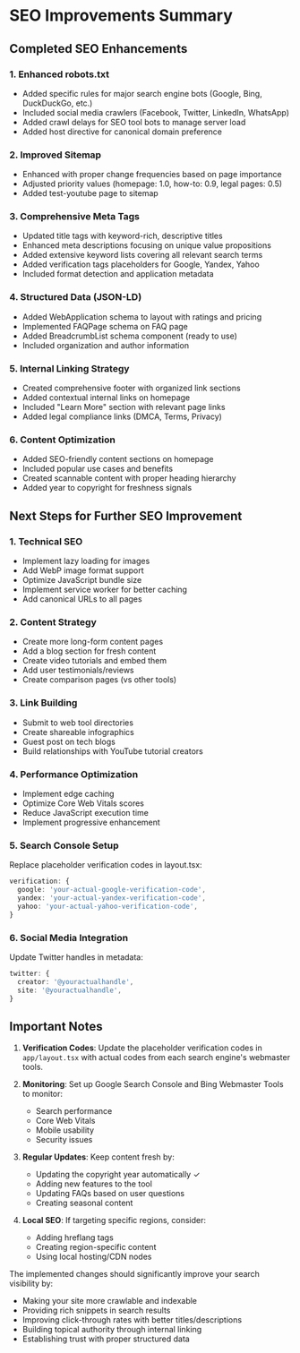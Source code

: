 # SEO Improvements Summary

## Completed SEO Enhancements

### 1. Enhanced robots.txt
- Added specific rules for major search engine bots (Google, Bing, DuckDuckGo, etc.)
- Included social media crawlers (Facebook, Twitter, LinkedIn, WhatsApp)
- Added crawl delays for SEO tool bots to manage server load
- Added host directive for canonical domain preference

### 2. Improved Sitemap
- Enhanced with proper change frequencies based on page importance
- Adjusted priority values (homepage: 1.0, how-to: 0.9, legal pages: 0.5)
- Added test-youtube page to sitemap

### 3. Comprehensive Meta Tags
- Updated title tags with keyword-rich, descriptive titles
- Enhanced meta descriptions focusing on unique value propositions
- Added extensive keyword lists covering all relevant search terms
- Added verification tags placeholders for Google, Yandex, Yahoo
- Included format detection and application metadata

### 4. Structured Data (JSON-LD)
- Added WebApplication schema to layout with ratings and pricing
- Implemented FAQPage schema on FAQ page
- Added BreadcrumbList schema component (ready to use)
- Included organization and author information

### 5. Internal Linking Strategy
- Created comprehensive footer with organized link sections
- Added contextual internal links on homepage
- Included "Learn More" section with relevant page links
- Added legal compliance links (DMCA, Terms, Privacy)

### 6. Content Optimization
- Added SEO-friendly content sections on homepage
- Included popular use cases and benefits
- Created scannable content with proper heading hierarchy
- Added year to copyright for freshness signals

## Next Steps for Further SEO Improvement

### 1. Technical SEO
- Implement lazy loading for images
- Add WebP image format support
- Optimize JavaScript bundle size
- Implement service worker for better caching
- Add canonical URLs to all pages

### 2. Content Strategy
- Create more long-form content pages
- Add a blog section for fresh content
- Create video tutorials and embed them
- Add user testimonials/reviews
- Create comparison pages (vs other tools)

### 3. Link Building
- Submit to web tool directories
- Create shareable infographics
- Guest post on tech blogs
- Build relationships with YouTube tutorial creators

### 4. Performance Optimization
- Implement edge caching
- Optimize Core Web Vitals scores
- Reduce JavaScript execution time
- Implement progressive enhancement

### 5. Search Console Setup
Replace placeholder verification codes in layout.tsx:
```typescript
verification: {
  google: 'your-actual-google-verification-code',
  yandex: 'your-actual-yandex-verification-code',
  yahoo: 'your-actual-yahoo-verification-code',
}
```

### 6. Social Media Integration
Update Twitter handles in metadata:
```typescript
twitter: {
  creator: '@youractualhandle',
  site: '@youractualhandle',
}
```

## Important Notes

1. **Verification Codes**: Update the placeholder verification codes in `app/layout.tsx` with actual codes from each search engine's webmaster tools.

2. **Monitoring**: Set up Google Search Console and Bing Webmaster Tools to monitor:
   - Search performance
   - Core Web Vitals
   - Mobile usability
   - Security issues

3. **Regular Updates**: Keep content fresh by:
   - Updating the copyright year automatically ✓
   - Adding new features to the tool
   - Updating FAQs based on user questions
   - Creating seasonal content

4. **Local SEO**: If targeting specific regions, consider:
   - Adding hreflang tags
   - Creating region-specific content
   - Using local hosting/CDN nodes

The implemented changes should significantly improve your search visibility by:
- Making your site more crawlable and indexable
- Providing rich snippets in search results
- Improving click-through rates with better titles/descriptions
- Building topical authority through internal linking
- Establishing trust with proper structured data